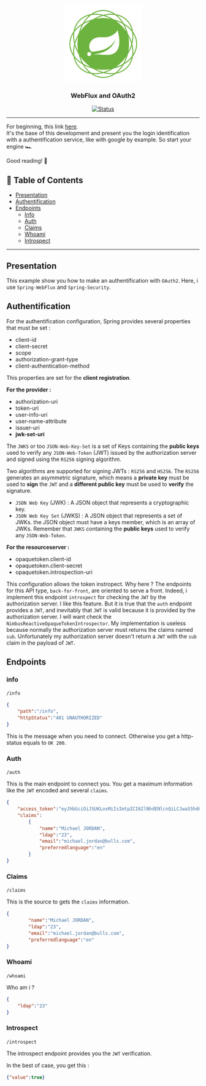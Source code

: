 <p align="center">
	<a href="" rel="noopener">
	 <img width=200px height=200px src="spring-webflux.png" alt="Project logo">
 </a>
</p>

<h3 align="center">WebFlux and OAuth2</h3>

<div align="center">

  [![Status](https://img.shields.io/badge/status-active-success.svg)]()

</div>

---

For beginning, this link [here](https://www.baeldung.com/spring-oauth-login-webflux).  
It's the base of this development and present you the login identification with a authentification service, like with google by example. So start your engine 🏎

Good reading! 🌈

## 📝 Table of Contents
- [Presentation](#presentation)
- [Authentification](#authentification)
- [Endpoints](#endpoints)
	- [Info](#info)
	- [Auth](#auth)
	- [Claims](#claims)
	- [Whoami](#whoami)
	- [Introspect](#introspect)
---

## Presentation

This example show you how to make an authentification with `OAuth2`. Here, i use `Spring-WebFlux` and `Spring-Security`.

## Authentification

For the authentification configuration, Spring provides several properties that must be set :  

- client-id
- client-secret
- scope
- authorization-grant-type
- client-authentication-method

This properties are set for the **client registration**.  

**For the provider :**  

- authorization-uri
- token-uri
- user-info-uri
- user-name-attribute
- issuer-uri
- **jwk-set-uri**

The `JWKS` or too `JSON-Web-Key-Set` is a set of Keys containing the **public keys** used to verify any `JSON-Web-Token` (JWT) issued by the authorization server and signed using the `RS256` signing algorithm. 

Two algorithms are supported for signing JWTs : `RS256` and `HS256`.
The `RS256` generates an asymmetric signature, which means a **private key** must be used to **sign** the `JWT` and a **different public key** must be used to **verify** the signature.

- `JSON Web Key` (JWK) : A JSON object that represents a cryptographic key.
- `JSON Web Key Set` (JWKS) : A JSON object that represents a set of JWKs. the JSON object must have a keys member, which is an array of JWKs. Remember that `JWKS` containing the **public keys** used to verify any `JSON-Web-Token`.

**For the resourceserver :**

- opaquetoken.client-id
- opaquetoken.client-secret
- opaquetoken.introspection-uri

This configuration allows the token instropect. Why here ? The endpoints for this API type, `back-for-front`, are oriented to serve a front. Indeed, i implement this endpoint `introspect` for checking the `JWT` by the authorization server. I like this feature. But it is true that the `auth` endpoint provides a `JWT`, and inevitably that `JWT` is valid because it is provided by the authorization server. I will want check the `NimbusReactiveOpaqueTokenIntrospector`. My implementation is useless because normally the authorization server must returns the claims named `sub`. Unfortunately my authorization server doesn't return  a `JWT` with the `sub` claim in the payload of `JWT`.

## Endpoints

### info

`/info`

```json
{
	"path":"/info",
	"httpStatus":"401 UNAUTHORIZED"
}
```

This is the message when you need to connect. Otherwise you get a http-status equals to `OK 200`.

### Auth

`/auth`

This is the main endpoint to connect you. You get a maximum information like the `JWT` encoded and several `claims`.

```json
{
	"access_token":"eyJhbGciOiJSUKLoxMiIsImtpZCI6IlNhdENlcnQiLCJwaS5hdG0iOiIxIn0.eyJzY29wZSI6WyJvcGVuaWQiLCJlbWFpbCIsInByb2ZpbGUiLCJncm91cHMiLCJhZHZwcm9maWxlIl0sImNsaWVudF9pZCI6IjHbFTTA2YmE3OTc2ODMzYzliYWZjODllOGRiY2MzNzk5OTciLCJpc3MiOiJodHRwczovL6GjkcGIyZS1yZWMuYWRlby5jb20iLCJ1aWQiOiIyMDAxNDA3NyIsImV4cCI6MTYxNzU3MTM3MX0.fhKnryPcbX47Gs9VNlxOuwDlLdd35GMu6xBNuBz5R-cuo5Vyootna2qHtlZpMT0bwu6Nu710v6Kju67RIEjSzx2MCXZnyN5mez1fzyBBrpvMxTgB0lZ_6hEB3a0Q8fhicoeytZuvATDapEhXyqAqqKJOMWnBxAtmjYv7cX70h8H8hIK_PCw8Dj31Ajtbc-zFBt21YOuDUE_SEVH9P0d47l3ACiL4bM6EpWK2GHIlc1gJCoqmcexL-0PXfXXRN2R18KLKX9uWvxch4ynaLaY0sOfEUfGOZFQzJhxGwhYEj083doBxPFu2V0gXsf3tzEkiFu9PgULy1tbTWwc9GxQ",
	"claims":
		{
			"name":"Michael JORDAN",
			"ldap":"23",
			"email":"michael.jordan@bulls.com",
			"preferredlanguage":"en"
		}
}
```

### Claims

`/claims`

This is the source to gets the `claims` information.

```json
{
		"name":"Michael JORDAN",
		"ldap":"23",
		"email":"michael.jordan@bulls.com",
		"preferredlanguage":"en"
}
```

### Whoami

`/whoami`

Who am i ?

```json
{
	"ldap":"23"
}
```

### Introspect

`/introspect`

The introspect endpoint provides you the `JWT` verification.

In the best of case, you get this :

```json
{"value":true}
```
